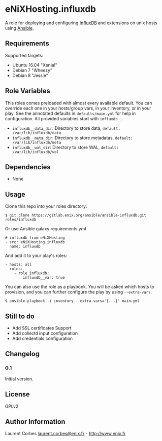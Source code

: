 eNiXHosting.influxdb
=================

A role for deploying and configuring [InfluxDB](http://www.influxdata.com) and extensions on unix hosts using [Ansible](http://www.ansible.com/).


Requirements
------------

Supported targets:

- Ubuntu 16.04 "Xenial"
- Debian 7 "Wheezy"
- Debian 8 "Jessie"


Role Variables
--------------

This roles comes preloaded with almost every available default. You can override each one in your hosts/group vars, in your inventory, or in your play. See the annotated defaults in `defaults/main.yml` for help in configuration. All provided variables start with `influxdb__`.

- `influxdb__data_dir`: Directory to store data, `default: /var/lib/influxdb/data`
- `influxdb__meta_dir`: Directory to store metadatas, `default: /var/lib/influxdb/meta`
- `influxdb__wal_dir`: Directory to store WAL, `default: /var/lib/influxdb/wal`


Dependencies
------------

- None

Usage
-----

Clone this repo into your roles directory:

    $ git clone https://gitlab.enix.org/ansible/ansible-influxdb.git roles/influxdb

Or use Ansible galaxy requirements.yml

    # influxdb from eNiXHosting
    - src: eNiXHosting.influxdb
      name: influxdb

And add it to your play's roles:

    - hosts: all
      roles:
        - role influxdb:
            influxdb__var: true

You can also use the role as a playbook. You will be asked which hosts to provision, and you can further configure the play by using `--extra-vars`.

    $ ansible-playbook -i inventory --extra-vars='{...}' main.yml

Still to do
-----------

- Add SSL certificates Support
- Add collectd input configuration
- Add credentials configuration


Changelog
---------

### 0.1

Initial version.

License
-------

GPLv2

Author Information
------------------

Laurent Corbes <laurent.corbes@enix.fr> - http://www.enix.fr
